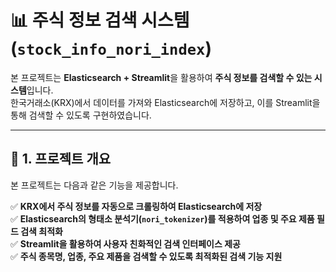 # 📊 주식 정보 검색 시스템 (`stock_info_nori_index`)

본 프로젝트는 **Elasticsearch + Streamlit**을 활용하여 **주식 정보를 검색할 수 있는 시스템**입니다.  
한국거래소(KRX)에서 데이터를 가져와 Elasticsearch에 저장하고, 이를 Streamlit을 통해 검색할 수 있도록 구현하였습니다.

---

## 🚀 1. 프로젝트 개요
본 프로젝트는 다음과 같은 기능을 제공합니다.

✅ **KRX에서 주식 정보를 자동으로 크롤링하여 Elasticsearch에 저장**  
✅ **Elasticsearch의 형태소 분석기(`nori_tokenizer`)를 적용하여 업종 및 주요 제품 필드 검색 최적화**  
✅ **Streamlit을 활용하여 사용자 친화적인 검색 인터페이스 제공**  
✅ **주식 종목명, 업종, 주요 제품을 검색할 수 있도록 최적화된 검색 기능 지원**  
